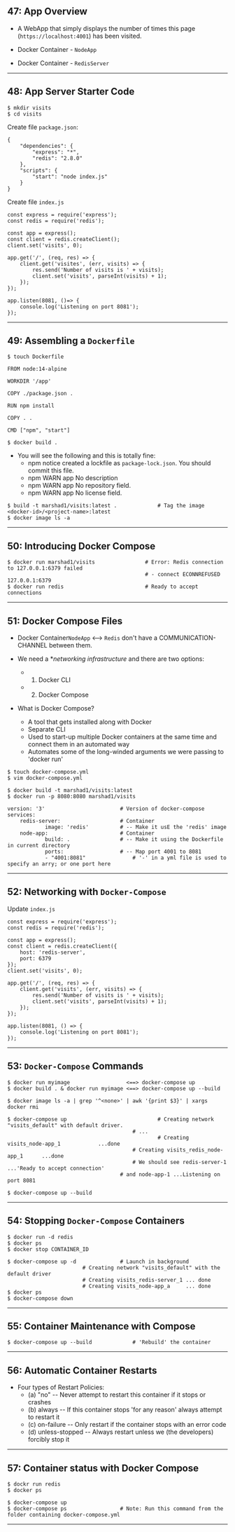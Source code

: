 ## 47: App Overview

* A WebApp that simply displays the number of times this page (`https://localhost:4001`) has been visited.

* Docker Container - `NodeApp` 
* Docker Container - `RedisServer`

***

## 48: App Server Starter Code

```
$ mkdir visits
$ cd visits
```

Create file `package.json`:
```
{
    "dependencies": {
        "express": "*",
        "redis": "2.8.0"
    },
    "scripts": {
        "start": "node index.js"
    }
}
```

Create file `index.js`
```
const express = require('express');
const redis = require('redis');

const app = express();
const client = redis.createClient();
client.set('visits', 0);

app.get('/', (req, res) => {
	client.get('visites', (err, visits) => {
		res.send('Number of visits is ' + visits);
		client.set('visits', parseInt(visits) + 1);
	});
});

app.listen(8081, ()=> {
	console.log('Listening on port 8081');
});
```

***

## 49: Assembling a `Dockerfile`

```
$ touch Dockerfile
```

```
FROM node:14-alpine

WORKDIR '/app'

COPY ./package.json .

RUN npm install

COPY . .

CMD ["npm", "start"]
```

```
$ docker build .
```

* You will see the following and this is totally fine: 
  - npm notice created a lockfile as `package-lock.json`. You should commit this file.
  - npm WARN app No description
  - npm WARN app No repository field.
  - npm WARN app No license field.

```
$ build -t marshad1/visits:latest . 			# Tag the image <docker-id>/<project-name>:latest
$ docker image ls -a
```

***

## 50: Introducing Docker Compose

```
$ docker run marshad1/visits 				# Error: Redis connection to 127.0.0.1:6379 failed 
                							# - connect ECONNREFUSED 127.0.0.1:6379
$ docker run redis 				        	# Ready to accept connections
```

***

## 51: Docker Compose Files

* Docker Container`NodeApp` <--> `Redis` don't have a COMMUNICATION-CHANNEL between them.

* We need a **networking infrastructure* and there are two options: 
  - 1) Docker CLI
  - 2) Docker Compose

* What is Docker Compose?
  - A tool that gets installed along with Docker
  - Separate CLI
  - Used to start-up multiple Docker containers at the same time and connect them in an automated way
  - Automates some of the long-winded arguments we were passing to 'docker run'


```
$ touch docker-compose.yml
$ vim docker-compose.yml

$ docker build -t marshad1/visits:latest
$ docker run -p 8080:8080 marshad1/visits
```

```
version: '3' 						# Version of docker-compose
services:
	redis-server: 					# Container
    		image: 'redis'			# -- Make it usE the 'redis' image
  	node-app: 					    # Container
    		build: . 				# -- Make it using the Dockerfile in current directory
    		ports: 					# -- Map port 4001 to 8081
      		- "4001:8081" 				# '-' in a yml file is used to specify an arry; or one port here 
```

***

## 52: Networking with `Docker-Compose`

Update `index.js`

```
const express = require('express');
const redis = require('redis');

const app = express();
const client = redis.createClient({
	host: 'redis-server',
	port: 6379
});
client.set('visits', 0);

app.get('/', (req, res) => {
    client.get('visits', (err, visits) => {
        res.send('Number of visits is ' + visits);
        client.set('visits', parseInt(visits) + 1);
    });
});

app.listen(8081, () => {
    console.log('Listening on port 8081');
});
```

***

## 53: `Docker-Compose` Commands

```
$ docker run myimage                  <==> docker-compose up
$ docker build . & docker run myimage <==> docker-compose up --build

$ docker image ls -a | grep '^<none>' | awk '{print $3}' | xargs docker rmi

$ docker-compose up 							# Creating network "visits_default" with default driver. 
		    							# ...
                    							# Creating visits_node-app_1			...done
		    							# Creating visits_redis_node-app_1		...done
		    							# We should see redis-server-1 ...'Ready to accept connection' 
									# and node-app-1 ...Listening on port 8081

$ docker-compose up --build
```

***

## 54: Stopping `Docker-Compose` Containers

```
$ docker run -d redis
$ docker ps
$ docker stop CONTAINER_ID

$ docker-compose up -d 				# Launch in background
						# Creating network "visits_default" with the default driver
						# Creating visits_redis-server_1 ... done
						# Creating visits_node-app_a     ... done
$ docker ps
$ docker-compose down
```

***

## 55: Container Maintenance with Compose

```
$ docker-compose up --build 			# 'Rebuild' the container
```

***

## 56: Automatic Container Restarts

* Four types of Restart Policies:
  - (a) "no"           -- Never attempt to restart this container if it stops or crashes
  - (b) always         -- If this container stops 'for any reason' always attempt to restart it
  - (c) on-failure     -- Only restart if the container stops with an error code
  - (d) unless-stopped -- Always restart unless we (the developers) forcibly stop it

***

## 57: Container status with Docker Compose

```
$ dockr run redis
$ docker ps

$ docker-compose up
$ docker-compose ps 				# Note: Run this command from the folder containing docker-compose.yml
```

***
